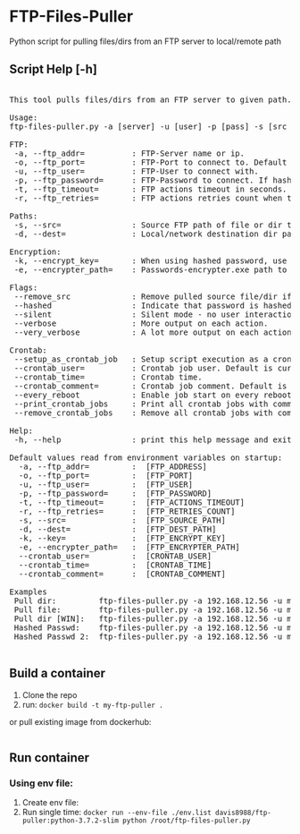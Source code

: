 # FTP-Files-Puller
Python script for pulling files/dirs from an FTP server to local/remote path

## Script Help [-h]
<pre>

This tool pulls files/dirs from an FTP server to given path.

Usage:
ftp-files-puller.py -a [server] -u [user] -p [pass] -s [src file/dir path] -d [dest dir path]  [flags]

FTP:
 -a, --ftp_addr=          : FTP-Server name or ip.
 -o, --ftp_port=          : FTP-Port to connect to. Default is 21
 -u, --ftp_user=          : FTP-User to connect with.
 -p, --ftp_password=      : FTP-Password to connect. If hashed add flag --hash.
 -t, --ftp_timeout=       : FTP actions timeout in seconds. Default is: 8
 -r, --ftp_retries=       : FTP actions retries count when timeout expires. Default is: 10

Paths:
 -s, --src=               : Source FTP path of file or dir to pull.
 -d, --dest=              : Local/network destination dir path.

Encryption:
 -k, --encrypt_key=       : When using hashed password, use this key to interpret it.
 -e, --encrypter_path=    : Passwords-encrypter.exe path to interpret hashed password instead of key.

Flags:
 --remove_src             : Remove pulled source file/dir if successful.
 --hashed                 : Indicate that password is hashed and it needs to be deciphered (using a key[-k] or encrypter[-e]).
 --silent                 : Silent mode - no user interaction.
 --verbose                : More output on each action.
 --very_verbose           : A lot more output on each action.

Crontab:
 --setup_as_crontab_job   : Setup script execution as a crontab job.
 --crontab_user=          : Crontab job user. Default is current logged on user.
 --crontab_time=          : Crontab time.
 --crontab_comment=       : Crontab job comment. Default is 'ftp-files-puller crontab job'.
 --every_reboot           : Enable job start on every reboot.
 --print_crontab_jobs     : Print all crontab jobs with comment provided by '--crontab_comment=' for provided user.
 --remove_crontab_jobs    : Remove all crontab jobs with comment provided by '--crontab_comment=' for provided user. Used for cancelling old/running jobs.

Help:
 -h, --help               : print this help message and exit

Default values read from environment variables on startup:
  -a, --ftp_addr=         :  [FTP_ADDRESS]
  -o, --ftp_port=         :  [FTP_PORT]
  -u, --ftp_user=         :  [FTP_USER]
  -p, --ftp_password=     :  [FTP_PASSWORD]
  -t, --ftp_timeout=      :  [FTP_ACTIONS_TIMEOUT]
  -r, --ftp_retries=      :  [FTP_RETRIES_COUNT]
  -s, --src=              :  [FTP_SOURCE_PATH]
  -d, --dest=             :  [FTP_DEST_PATH]
  -k, --key=              :  [FTP_ENCRYPT_KEY]
  -e, --encrypter_path=   :  [FTP_ENCRYPTER_PATH]
  --crontab_user=         :  [CRONTAB_USER]
  --crontab_time=         :  [CRONTAB_TIME]
  --crontab_comment=      :  [CRONTAB_COMMENT]

Examples
 Pull dir:         ftp-files-puller.py -a 192.168.12.56 -u myUser -p myPass123 -s /david_files/bash_scripts -d /usr/scripts --silent
 Pull file:        ftp-files-puller.py -a 192.168.12.56 -u myUser -p myPass123 -s /docs/usernames.txt -d /usr/docs --silent
 Pull dir [WIN]:   ftp-files-puller.py -a 192.168.12.56 -u myUser -p myPass123 -s /docs/usernames.txt -d C:\Users\david\Desktop --silent
 Hashed Passwd:    ftp-files-puller.py -a 192.168.12.56 -u myUser -p 21f8j9f8jw9sdui -k 2u3r9dewfjf -s /docs/usernames.txt -d C:\Users\david\Desktop --hashed --silent
 Hashed Passwd 2:  ftp-files-puller.py -a 192.168.12.56 -u myUser -p 21f8j9f8jw9sdui -e D:\PasswordsEncrypter\passwords-encrypter.exe -s /docs/usernames.txt -d C:\Users\david\Desktop --hashed --silent

</pre>

## Build a container
1. Clone the repo
2. run: ```docker build -t my-ftp-puller .```  

or pull existing image from dockerhub: 
```docker push davis8988/ftp-puller:python-3.7.2-slim
```  


## Run container
### Using env file:
1. Create env file: 
2. Run single time:
```docker run --env-file ./env.list davis8988/ftp-puller:python-3.7.2-slim python /root/ftp-files-puller.py```

